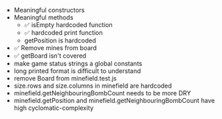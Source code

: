 - Meaningful constructors
- Meaningful methods
    - ✅ isEmpty hardcoded function
    - ✅ hardcoded print function
    - getPosition is hardcoded
- ✅ Remove mines from board
- ✅ getBoard isn't covered 
- make game status strings a global constants
- long printed format is difficult to understand
- remove Board from minefield.test.js
- size.rows and size.columns in minefield are hardcoded
- minefield.getNeighbouringBombCount needs to be more DRY
- minefield.getPosition and minefield.getNeighbouringBombCount have high cyclomatic-complexity